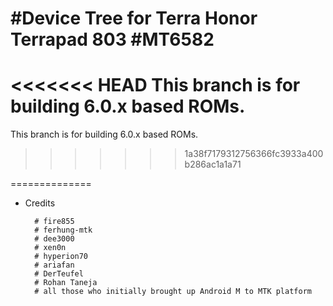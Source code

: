 #Device Tree for Terra Honor Terrapad 803 
#MT6582
==============

<<<<<<< HEAD
This branch is for building 6.0.x based  ROMs.
=======
This branch is for building 6.0.x based ROMs.
>>>>>>> 1a38f7179312756366fc3933a400b286ac1a1a71

==============
* Credits

        # fire855
        # ferhung-mtk
        # dee3000
        # xen0n
        # hyperion70
        # ariafan
        # DerTeufel
        # Rohan Taneja
        # all those who initially brought up Android M to MTK platform

